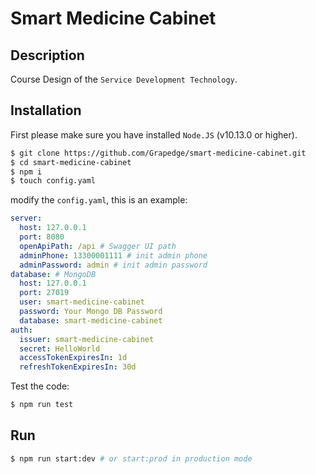 # Smart Medicine Cabinet

## Description

Course Design of the `Service Development Technology`.

## Installation

First please make sure you have installed `Node.JS` (v10.13.0 or higher).

```bash
$ git clone https://github.com/Grapedge/smart-medicine-cabinet.git
$ cd smart-medicine-cabinet
$ npm i
$ touch config.yaml
```

modify the `config.yaml`, this is an example:

```yaml
server:
  host: 127.0.0.1
  port: 8080
  openApiPath: /api # Swagger UI path
  adminPhone: 13300001111 # init admin phone
  adminPassword: admin # init admin password
database: # MongoDB
  host: 127.0.0.1
  port: 27019
  user: smart-medicine-cabinet
  password: Your Mongo DB Password
  database: smart-medicine-cabinet
auth:
  issuer: smart-medicine-cabinet
  secret: HelloWorld
  accessTokenExpiresIn: 1d
  refreshTokenExpiresIn: 30d
```

Test the code:

```bash
$ npm run test
```

## Run

```bash
$ npm run start:dev # or start:prod in production mode
```
